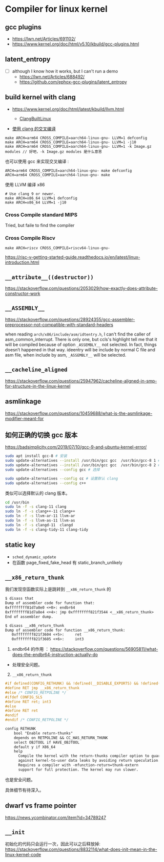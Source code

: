 # Compiler for linux kernel

## gcc plugins
- https://lwn.net/Articles/691102/
- https://www.kernel.org/doc/html/v5.10/kbuild/gcc-plugins.html

## latent_entropy
- [ ] although I know how it works, but I can't run a demo
   - https://lwn.net/Articles/688492/
   - https://github.com/ephox-gcc-plugins/latent_entropy

## build kernel with clang
- https://www.kernel.org/doc/html/latest/kbuild/llvm.html
    - [ClangBuiltLinux](https://github.com/ClangBuiltLinux/tc-build)

- [使用 clang 的交叉编译](https://github.com/MaskRay/ccls/wiki/Example-Projects)
```plain
make ARCH=arm64 CROSS_COMPILE=aarch64-linux-gnu- LLVM=1 defconfig
make ARCH=arm64 CROSS_COMPILE=aarch64-linux-gnu- LLVM=1 -j10
make ARCH=arm64 CROSS_COMPILE=aarch64-linux-gnu- LLVM=1 -k Image.gz modules // 好吧，-k Image.gz modules 是什么意思
```

也可以使用 gcc 来实现交叉编译 :
```plain
ARCH=arm64 CROSS_COMPILE=aarch64-linux-gnu- make defconfig
ARCH=arm64 CROSS_COMPILE=aarch64-linux-gnu- make
```

使用 LLVM 编译 x86
```plain
# Use clang 9 or newer.
make ARCH=x86_64 LLVM=1 defconfig
make ARCH=x86_64 LLVM=1 -j10
```

### Cross Compile standard MIPS
Tried, but faile to find the compiler

### Cross Compile Riscv
```plain
make ARCH=riscv CROSS_COMPILE=riscv64-linux-gnu-
```
https://risc-v-getting-started-guide.readthedocs.io/en/latest/linux-introduction.html

## `__attribute__((destructor))`

https://stackoverflow.com/questions/2053029/how-exactly-does-attribute-constructor-work

## `__ASSEMBLY__`

https://stackoverflow.com/questions/28924355/gcc-assembler-preprocessor-not-compatible-with-standard-headers

when reading `arch/x86/include/asm/idtentry.h`,
I can't find the caller of asm_common_interrupt.
There is only one, but ccls's highlight tell me that it will be compiled because of option `_ASSEMBLY__` not selected.
In fact, things doesn’t happened in that way.
ideentry will be include by normal C file and asm file,
when include by asm, `_ASSEMBLY__` will be selected.

## `__cacheline_aligned`

https://stackoverflow.com/questions/25947962/cacheline-aligned-in-smp-for-structure-in-the-linux-kernel

## asmlinkage
https://stackoverflow.com/questions/10459688/what-is-the-asmlinkage-modifier-meant-for

## 如何正确的切换 gcc 版本
https://badsimplicity.com/2019/07/10/gcc-9-and-ubuntu-kernel-error/

```sh
sudo apt install gcc-8 # 安装
sudo update-alternatives --install /usr/bin/gcc gcc  /usr/bin/gcc-8 1 # 添加 alternatives
sudo update-alternatives --install /usr/bin/gcc gcc  /usr/bin/gcc-8 2 # 添加 alternatives
sudo update-alternatives --config gcc # 选择

sudo update-alternatives --config cc # 设置默认 clang
sudo update-alternatives --config c++
```
类似可以选择默认的 clang 版本。

```sh
cd /usr/bin
sudo ln -f -s clang-11 clang
sudo ln -f -s clang++-11 clang++
sudo ln -f -s llvm-ar-11 llvm-ar
sudo ln -f -s llvm-as-11 llvm-as
sudo ln -f -s clangd-11  clangd
sudo ln -f -s clang-tidy-11 clang-tidy
```

## static key
- `sched_dynamic_update`
- 在函数 page_fixed_fake_head 有 static_branch_unlikely

## `__x86_return_thunk`
我们发现空函数实际上是跳转到 `__x86_return_thunk` 的
```txt
$ disass that
Dump of assembler code for function that:
0xffffffff81d7a8e0 <+0>: endbr64
0xffffffff81d7a8e4 <+4>: jmp 0xffffffff821f3544 <__x86_return_thunk>
End of assembler dump.

$ disass __x86_return_thunk
Dump of assembler code for function __x86_return_thunk:
   0xffffffff821f3604 <+5>:     ret
   0xffffffff821f3605 <+6>:     int3
```
1. endbr64 的作用 ： https://stackoverflow.com/questions/56905811/what-does-the-endbr64-instruction-actually-do
  - 处理安全问题。

2. `__x86_return_thunk`
```c
#if defined(CONFIG_RETHUNK) && !defined(__DISABLE_EXPORTS) && !defined(BUILD_VDSO)
#define RET	jmp __x86_return_thunk
#else /* CONFIG_RETPOLINE */
#ifdef CONFIG_SLS
#define RET	ret; int3
#else
#define RET	ret
#endif
#endif /* CONFIG_RETPOLINE */
```

```txt
config RETHUNK
	bool "Enable return-thunks"
	depends on RETPOLINE && CC_HAS_RETURN_THUNK
	select OBJTOOL if HAVE_OBJTOOL
	default y if X86_64
	help
	  Compile the kernel with the return-thunks compiler option to guard
	  against kernel-to-user data leaks by avoiding return speculation.
	  Requires a compiler with -mfunction-return=thunk-extern
	  support for full protection. The kernel may run slower.
```
也是安全问题。

具体细节有待深入。

## dwarf vs frame pointer
https://news.ycombinator.com/item?id=34789247

## `__init`

初始化的代码只会运行一次，因此可以之后释放掉:
https://stackoverflow.com/questions/8832114/what-does-init-mean-in-the-linux-kernel-code
